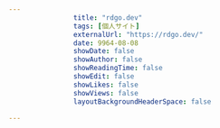 ---
                title: "rdgo.dev"
                tags: [個人サイト]
                externalUrl: "https://rdgo.dev/"
                date: 9964-08-08
                showDate: false
                showAuthor: false
                showReadingTime: false
                showEdit: false
                showLikes: false
                showViews: false
                layoutBackgroundHeaderSpace: false
                ---

